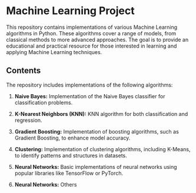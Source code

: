 # Machine Learning Project

This repository contains implementations of various Machine Learning algorithms in Python. These algorithms cover a range of models, from classical methods to more advanced approaches. The goal is to provide an educational and practical resource for those interested in learning and applying Machine Learning techniques.

## Contents

The repository includes implementations of the following algorithms:

1. **Naive Bayes:** Implementation of the Naive Bayes classifier for classification problems.

2. **K-Nearest Neighbors (KNN):** KNN algorithm for both classification and regression.

3. **Gradient Boosting:** Implementation of boosting algorithms, such as Gradient Boosting, to enhance model accuracy.

4. **Clustering:** Implementation of clustering algorithms, including K-Means, to identify patterns and structures in datasets.

5. **Neural Networks:** Basic implementations of neural networks using popular libraries like TensorFlow or PyTorch.

6. **Neural Networks:** Others
